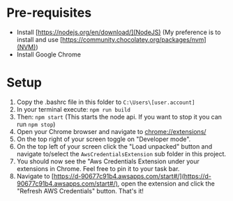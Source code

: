 # Pre-requisites

- Install [https://nodejs.org/en/download/](NodeJS) (My preference is to install and use [https://community.chocolatey.org/packages/nvm](NVM))
- Install Google Chrome

# Setup

1. Copy the .bashrc file in this folder to `C:\Users\[user.account]`
2. In your terminal execute: `npm run build`
3. Then: `npm start` (This starts the node api. If you want to stop it you can run `npm stop`)
4. Open your Chrome browser and navigate to [chrome://extensions/](chrome://extensions/)
5. On the top right of your screen toggle on "Developer mode".
6. On the top left of your screen click the "Load unpacked" button and navigate to/select the `AwsCredentialsExtension` sub folder in this project.
7. You should now see the "Aws Credentials Extension under your extensions in Chrome. Feel free to pin it to your task bar.
8. Navigate to [https://d-90677c91b4.awsapps.com/start#/](https://d-90677c91b4.awsapps.com/start#/), open the extension and click the "Refresh AWS Credentials" button. That's it!
